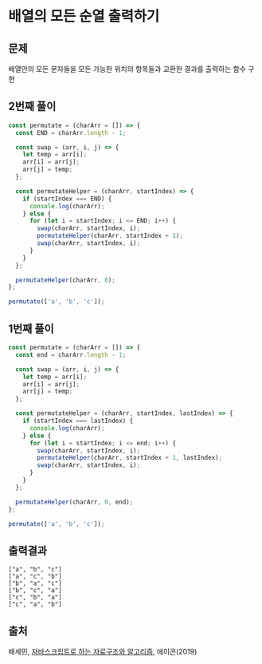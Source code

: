 # 배열의 모든 순열 출력하기

## 문제

배열안의 모든 문자들을 모든 가능한 위치의 항목들과 교환한 결과를 출력하는 함수 구현

## 2번째 풀이

```javascript
const permutate = (charArr = []) => {
  const END = charArr.length - 1;

  const swap = (arr, i, j) => {
    let temp = arr[i];
    arr[i] = arr[j];
    arr[j] = temp;
  };

  const permutateHelper = (charArr, startIndex) => {
    if (startIndex === END) {
      console.log(charArr);
    } else {
      for (let i = startIndex; i <= END; i++) {
        swap(charArr, startIndex, i);
        permutateHelper(charArr, startIndex + 1);
        swap(charArr, startIndex, i);
      }
    }
  };

  permutateHelper(charArr, 0);
};

permutate(['a', 'b', 'c']);
```

## 1번째 풀이

```javascript
const permutate = (charArr = []) => {
  const end = charArr.length - 1;

  const swap = (arr, i, j) => {
    let temp = arr[i];
    arr[i] = arr[j];
    arr[j] = temp;
  };

  const permutateHelper = (charArr, startIndex, lastIndex) => {
    if (startIndex === lastIndex) {
      console.log(charArr);
    } else {
      for (let i = startIndex; i <= end; i++) {
        swap(charArr, startIndex, i);
        permutateHelper(charArr, startIndex + 1, lastIndex);
        swap(charArr, startIndex, i);
      }
    }
  };

  permutateHelper(charArr, 0, end);
};

permutate(['a', 'b', 'c']);
```

## 출력결과

```text
["a", "b", "c"]
["a", "c", "b"]
["b", "a", "c"]
["b", "c", "a"]
["c", "b", "a"]
["c", "a", "b"]
```

## 출처

배세민, [자바스크립트로 하는 자료구조와 알고리즘](http://seoji.nl.go.kr/landingPage?isbn=9791161753447), 에이콘(2019)
